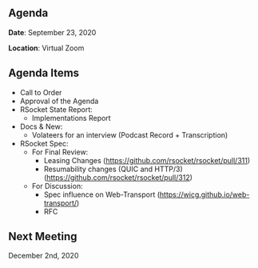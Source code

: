 ## Agenda

**Date**: September 23, 2020

**Location**: Virtual Zoom


## Agenda Items

* Call to Order
* Approval of the Agenda
* RSocket State Report:
    * Implementations Report 
* Docs & New: 
    * Volateers for an interview (Podcast Record + Transcription)
* RSocket Spec:
    * For Final Review:
        * Leasing Changes (https://github.com/rsocket/rsocket/pull/311)
        * Resumability changes (QUIC and HTTP/3) (https://github.com/rsocket/rsocket/pull/312)
    * For Discussion: 
        * Spec influence on Web-Transport (https://wicg.github.io/web-transport/)
        * RFC

## Next Meeting

December 2nd, 2020

